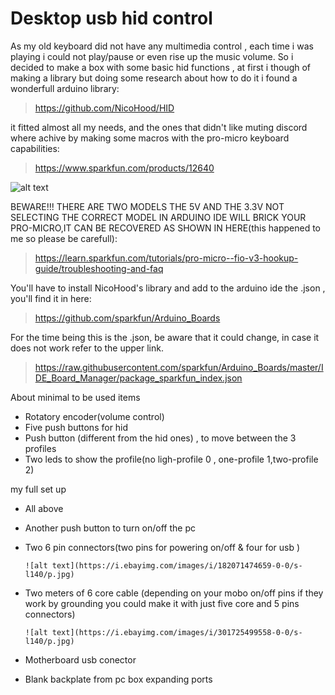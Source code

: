 # Desktop usb hid control

As my old keyboard did not have any multimedia control , each time i was playing i could not play/pause or even rise up the music volume.
So i decided to make a box with some basic hid functions , at first i though of making a library but doing some research about how to do it i found a wonderfull arduino library:
>https://github.com/NicoHood/HID

it fitted almost all my needs, and the ones that didn't like muting discord where achive by making some macros with the pro-micro keyboard capabilities:
>https://www.sparkfun.com/products/12640
>

![alt text](https://cdn.sparkfun.com//assets/parts/9/3/2/6/12640-01a.jpg)

BEWARE!!! THERE ARE TWO MODELS THE 5V AND THE 3.3V NOT SELECTING THE CORRECT MODEL IN ARDUINO IDE WILL BRICK YOUR PRO-MICRO,IT CAN BE RECOVERED AS SHOWN IN HERE(this happened to me so please be carefull):
>https://learn.sparkfun.com/tutorials/pro-micro--fio-v3-hookup-guide/troubleshooting-and-faq
>

You'll have to install NicoHood's library and add to the arduino ide the .json , you'll find it in here:
>https://github.com/sparkfun/Arduino_Boards
>
For the time being this is the .json, be aware that it could change, in case it does not work refer to the upper link.
>https://raw.githubusercontent.com/sparkfun/Arduino_Boards/master/IDE_Board_Manager/package_sparkfun_index.json
>

About minimal to be used items

- Rotatory encoder(volume control)
- Five push buttons for hid
- Push button (different from the hid ones) , to move between the 3 profiles
- Two leds to show the profile(no ligh-profile 0 , one-profile 1,two-profile 2)

my full set up
 - All above
 - Another push button to turn on/off the pc
 - Two 6 pin connectors(two pins for powering on/off & four for usb )
  
       ![alt text](https://i.ebayimg.com/images/i/182071474659-0-0/s-l140/p.jpg)
 
 
 - Two meters of 6 core cable (depending on your mobo on/off pins if they work by grounding you could make it with just five core and 5       pins connectors)
 
       ![alt text](https://i.ebayimg.com/images/i/301725499558-0-0/s-l140/p.jpg)
 
 - Motherboard usb conector
 - Blank backplate from pc box expanding ports
 
 
